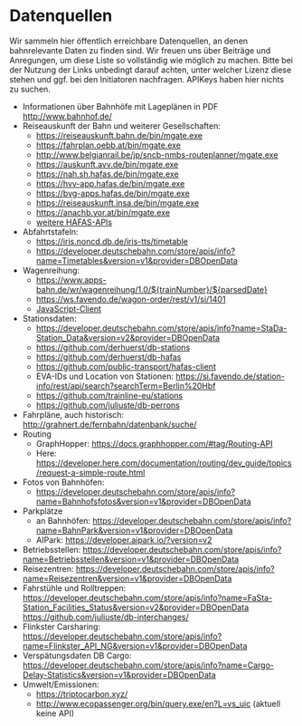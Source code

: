 # Datenquellen

Wir sammeln hier öffentlich erreichbare Datenquellen, an denen bahnrelevante Daten zu finden sind.
Wir freuen uns über Beiträge und Anregungen, um diese Liste so vollständig wie möglich zu machen.
Bitte bei der Nutzung der Links unbedingt darauf achten, unter welcher Lizenz diese stehen und ggf. bei den Initiatoren nachfragen.
APIKeys haben hier nichts zu suchen.

 
- Informationen über Bahnhöfe mit Lageplänen in PDF http://www.bahnhof.de/
- Reiseauskunft der Bahn und weiterer Gesellschaften:
  - https://reiseauskunft.bahn.de/bin/mgate.exe
  - https://fahrplan.oebb.at/bin/mgate.exe
  - http://www.belgianrail.be/jp/sncb-nmbs-routeplanner/mgate.exe
  - https://auskunft.avv.de/bin/mgate.exe
  - https://nah.sh.hafas.de/bin/mgate.exe
  - https://hvv-app.hafas.de/bin/mgate.exe
  - https://bvg-apps.hafas.de/bin/mgate.exe
  - https://reiseauskunft.insa.de/bin/mgate.exe
  - https://anachb.vor.at/bin/mgate.exe
  - [weitere HAFAS-APIs](https://gist.github.com/derhuerst/2b7ed83bfa5f115125a5)
- Abfahrtstafeln:
  - https://iris.noncd.db.de/iris-tts/timetable
  - https://developer.deutschebahn.com/store/apis/info?name=Timetables&version=v1&provider=DBOpenData
- Wagenreihung:
  - https://www.apps-bahn.de/wr/wagenreihung/1.0/${trainNumber}/${parsedDate}
  - https://ws.favendo.de/wagon-order/rest/v1/si/1401
  - [JavaScript-Client](https://github.com/juliuste/db-wagenreihung)
- Stationsdaten:
  - https://developer.deutschebahn.com/store/apis/info?name=StaDa-Station_Data&version=v2&provider=DBOpenData
  - https://github.com/derhuerst/db-stations
  - https://github.com/derhuerst/db-hafas
  - https://github.com/public-transport/hafas-client
  - EVA-IDs und Location von Stationen: https://si.favendo.de/station-info/rest/api/search?searchTerm=Berlin%20Hbf
  - https://github.com/trainline-eu/stations
  - https://github.com/juliuste/db-perrons
- Fahrpläne, auch historisch: http://grahnert.de/fernbahn/datenbank/suche/
- Routing
  - GraphHopper: https://docs.graphhopper.com/#tag/Routing-API
  - Here: https://developer.here.com/documentation/routing/dev_guide/topics/request-a-simple-route.html
- Fotos von Bahnhöfen:
  - https://developer.deutschebahn.com/store/apis/info?name=Bahnhofsfotos&version=v1&provider=DBOpenData
- Parkplätze
  - an Bahnhöfen: https://developer.deutschebahn.com/store/apis/info?name=BahnPark&version=v1&provider=DBOpenData
  - AIPark: https://developer.aipark.io/?version=v2
- Betriebsstellen: https://developer.deutschebahn.com/store/apis/info?name=Betriebsstellen&version=v1&provider=DBOpenData
- Reisezentren: https://developer.deutschebahn.com/store/apis/info?name=Reisezentren&version=v1&provider=DBOpenData
- Fahrstühle und Rolltreppen: https://developer.deutschebahn.com/store/apis/info?name=FaSta-Station_Facilities_Status&version=v2&provider=DBOpenData
https://github.com/juliuste/db-interchanges/
- Flinkster Carsharing: https://developer.deutschebahn.com/store/apis/info?name=Flinkster_API_NG&version=v1&provider=DBOpenData
- Verspätungsdaten DB Cargo: https://developer.deutschebahn.com/store/apis/info?name=Cargo-Delay-Statistics&version=v1&provider=DBOpenData
- Umwelt/Emissionen:
  - https://triptocarbon.xyz/
  - http://www.ecopassenger.org/bin/query.exe/en?L=vs_uic (aktuell keine API)
